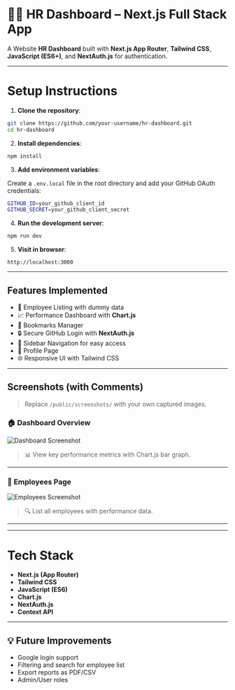 # 🧑‍💼 HR Dashboard – Next.js Full Stack App

A Website **HR Dashboard** built with **Next.js App Router**, **Tailwind CSS**, **JavaScript (ES6+)**, and **NextAuth.js** for authentication.

---

# Setup Instructions

1. **Clone the repository**:
```bash
git clone https://github.com/your-username/hr-dashboard.git
cd hr-dashboard
```

2. **Install dependencies**:
```bash
npm install
```

3. **Add environment variables**:

Create a `.env.local` file in the root directory and add your GitHub OAuth credentials:

```bash
GITHUB_ID=your_github_client_id
GITHUB_SECRET=your_github_client_secret
```

4. **Run the development server**:
```bash
npm run dev
```

5. **Visit in browser**:
```
http://localhost:3000
```

---

##  Features Implemented

- 🧑 Employee Listing with dummy data
- 📈 Performance Dashboard with **Chart.js**
- 📌 Bookmarks Manager
- 🔒 Secure GitHub Login with **NextAuth.js**
- 🧭 Sidebar Navigation for easy access
- 👤 Profile Page
- 🌐 Responsive UI with Tailwind CSS


---

##  Screenshots (with Comments)

> Replace `/public/screenshots/` with your own captured images.

### 🏠 Dashboard Overview
![Dashboard Screenshot](public/screenshots/dashboard.png)
> 📊 View key performance metrics with Chart.js bar graph.

---

### 👥 Employees Page
![Employees Screenshot](public/screenshots/employees.png)
> 🔍 List all employees with performance data.

---



---

# Tech Stack

- **Next.js (App Router)**
- **Tailwind CSS**
- **JavaScript (ES6)**
- **Chart.js**
- **NextAuth.js**
- **Context API**

---

## 💡 Future Improvements

- Google login support
- Filtering and search for employee list
- Export reports as PDF/CSV
- Admin/User roles



